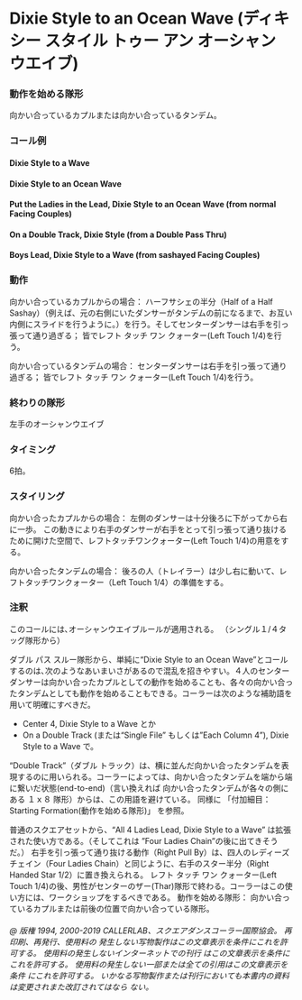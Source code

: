
# Dixie Style to an Ocean Wave (ディキシー スタイル トゥー アン オーシャン ウエイブ)

### 動作を始める隊形

向かい合っているカプルまたは向かい合っているタンデム。

### コール例

#### Dixie Style to a Wave
#### Dixie Style to an Ocean Wave
#### Put the Ladies in the Lead, Dixie Style to an Ocean Wave (from normal Facing Couples)
#### On a Double Track, Dixie Style (from a Double Pass Thru)
#### Boys Lead, Dixie Style to a Wave (from sashayed Facing Couples)

### 動作

向かい合っているカプルからの場合： ハーフサシェの半分（Half of a Half Sashay）（例えば、元の右側にいたダンサーがタンデムの前になるまで、お互い内側にスライドを行うように。）を行う。そしてセンターダンサーは右手を引っ張って通り過ぎる； 皆でレフト タッチ ワン クォーター(Left Touch 1/4)を行う。

向かい合っているタンデムの場合： センターダンサーは右手を引っ張って通り過ぎる； 皆でレフト タッチ ワン クォーター(Left Touch 1/4)を行う。

### 終わりの隊形

左手のオーシャンウエイブ

### タイミング

6拍。

### スタイリング

向かい合ったカプルからの場合： 左側のダンサーは十分後ろに下がってから右に一歩。 この動きにより右手のダンサーが右手をとって引っ張って通り抜けるために開けた空間で、レフトタッチワンクォーター(Left Touch 1/4)の用意をする。

向かい合ったタンデムの場合： 後ろの人（トレイラー）は少し右に動いて、レフトタッチワンクォーター（Left Touch 1/4）の準備をする。

### 注釈

このコールには､オーシャンウエイブルールが適用される。
（シングル１/４タッグ隊形から）

ダブル パス スルー隊形から、単純に“Dixie Style to an Ocean Wave”とコールするのは､次のようなあいまいさがあるので混乱を招きやすい。４人のセンターダンサーは向かい合ったカプルとしての動作を始めることも、各々の向かい合ったタンデムとしても動作を始めることもできる。コーラーは次のような補助語を用いて明確にすべきだ。

- Center 4, Dixie Style to a Wave とか
- On a Double Track (または“Single File” もしくは”Each Column 4”), Dixie Style to a Wave で。

“Double Track”（ダブル トラック）は、横に並んだ向かい合ったタンデムを表現するのに用いられる。コーラーによっては、向かい合ったタンデムを端から端に繋いだ状態(end-to-end)（言い換えれば 向かい合ったタンデムが各々の側にある １ｘ８ 隊形）からは、この用語を避けている。
同様に 「付加細目： Starting Formation(動作を始める隊形)」 を参照。

普通のスクエアセットから、“All 4 Ladies Lead, Dixie Style to a Wave” は拡張された使い方である。（そしてこれは ”Four Ladies Chain”の後に出てきそうだ。） 右手を引っ張って通り抜ける動作（Right Pull By）は、四人のレディーズチェイン（Four Ladies Chain）と同じように、右手のスター半分（Right Handed Star 1/2）に置き換えられる。
レフト タッチ ワン クォーター(Left Touch 1/4)の後、男性がセンターのザー(Thar)隊形で終わる。コーラーはこの使い方には、ワークショップをするべきである。
動作を始める隊形： 向かい合っているカプルまたは前後の位置で向かい合っている隊形。

###### @ 版権 1994, 2000-2019 CALLERLAB、スクエアダンスコーラー国際協会。 再印刷、再発行、使用料の 発生しない写物製作はこの文章表示を条件にこれを許可する。 使用料の発生しないインターネットでの刊行 はこの文章表示を条件にこれを許可する。 使用料の発生しない一部または全ての引用はこの文章表示を条件 にこれを許可する。 いかなる写物製作または刊行においても本書内の資料は変更されまた改訂されてはなら ない。


